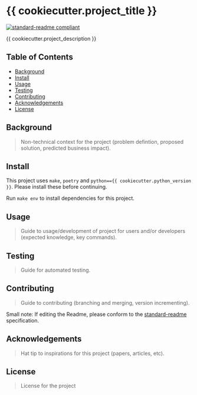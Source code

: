 # {{ cookiecutter.project_title }}

[![standard-readme compliant](https://img.shields.io/badge/readme%20style-standard-brightgreen.svg?style=flat-square)](https://github.com/RichardLitt/standard-readme)

{{ cookiecutter.project_description }}

## Table of Contents

- [Background](#background)
- [Install](#install)
- [Usage](#usage)
- [Testing](#testing)
- [Contributing](#contributing)
- [Acknowledgements](#acknowledgements)
- [License](#license)

## Background

> Non-technical context for the project (problem defintion, proposed solution, predicted business impact).

## Install

This project uses `make`, `poetry` and `python=={{ cookiecutter.python_version }}`. Please install these before continuing.

Run `make env` to install dependencies for this project.

## Usage

> Guide to usage/development of project for users and/or developers (expected knowledge, key commands).

## Testing

> Guide for automated testing.

## Contributing

> Guide to contributing (branching and merging, version incrementing).

Small note: If editing the Readme, please conform to the [standard-readme](https://github.com/RichardLitt/standard-readme) specification.

## Acknowledgements

> Hat tip to inspirations for this project (papers, articles, etc).

## License

> License for the project